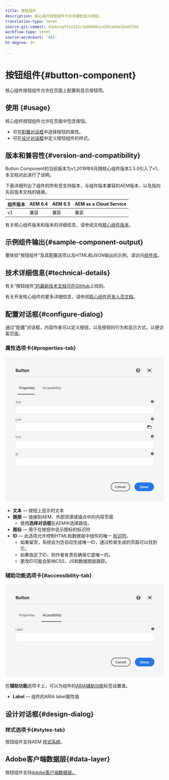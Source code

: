 ```yaml
---
title: 按钮组件
description: 核心组件按钮组件允许创建和显示按钮。
translation-type: tm+mt
source-git-commit: d3ebcea5fa1523c1a986841cd3d1a64e16e85f6d
workflow-type: tm+mt
source-wordcount: '451'
ht-degree: 3%

---
```



# 按钮组件{#button-component}

核心组件按钮组件允许在页面上配置和显示按钮项。

## 使用 {#usage}

核心组件按钮组件允许在页面中包含按钮。

* 可在[配置对话框](#configure-dialog)中选择按钮的属性。
* 可在[设计对话框](#design-dialog)中定义按钮组件的样式。

## 版本和兼容性{#version-and-compatibility}

Button Component的当前版本为v1,2019年6月随核心组件版本2.5.0引入了v1，本文档对此进行了说明。

下表详细列出了组件的所有受支持版本、与组件版本兼容的AEM版本，以及指向先前版本文档的链接。

| 组件版本 | AEM 6.4 | AEM 6.5 | AEM as a Cloud Service |
|--- |--- |---|---|
| v1 | 兼容 | 兼容 | 兼容 |

有关核心组件版本和版本的详细信息，请参阅文档[核心组件版本](/help/versions.md)。

## 示例组件输出{#sample-component-output}

要体验“按钮组件”及其配置选项以及HTML和JSON输出的示例，请访问[组件库](https://adobe.com/go/aem_cmp_library_button)。

## 技术详细信息{#technical-details}

有关“按钮组件[”的最新技术文档可在GitHub](https://adobe.com/go/aem_cmp_tech_button_v1)上找到。

有关开发核心组件的更多详细信息，请参阅[核心组件开发人员文档](/help/developing/overview.md)。

## 配置对话框{#configure-dialog}

通过“配置”对话框，内容作者可以定义按钮，以及按钮的行为和显示方式，以便访客页面。

### 属性选项卡{#properties-tab}

![按钮组件编辑对话框的属性选项卡](/help/assets/button-edit-properties.png)

* **文本**  — 按钮上显示的文本
* **链接**  — 链接到AEM、外部资源或锚点中的内容页面
   * 使用&#x200B;**选择对话框**&#x200B;在AEM中选择路径。
* **图标**  — 用于在按钮中显示图标的标识符
* **ID**  — 此选项允许控制HTML和数据层中组件的唯一 [标识符](/help/developing/data-layer/overview.md)。
   * 如果留空，系统会为您自动生成唯一ID，通过检查生成的页面可以找到它。
   * 如果指定了ID，则作者有责任确保它是唯一的。
   * 更改ID可能会影响CSS、JS和数据图层跟踪。

### 辅助功能选项卡{#accessibility-tab}

![按钮组件编辑对话框的“辅助功能”选项卡](/help/assets/button-edit-accessibility.png)

在&#x200B;**辅助功能**&#x200B;选项卡上，可以为组件的[ARIA辅助功能](https://www.w3.org/WAI/standards-guidelines/aria/)标签设置值。

* **Label**  — 组件的ARIA label属性值

## 设计对话框{#design-dialog}

### 样式选项卡{#styles-tab}

按钮组件支持AEM [样式系统](/help/get-started/authoring.md#component-styling)。

## Adobe客户端数据层{#data-layer}

按钮组件支持[Adobe客户端数据层。](/help/developing/data-layer/overview.md)
